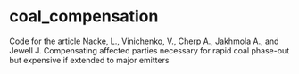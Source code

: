 # coal_compensation
Code for the article Nacke, L., Vinichenko, V., Cherp A., Jakhmola A., and Jewell J.  Compensating affected parties necessary for rapid coal phase-out but expensive if extended to major emitters
